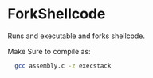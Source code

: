 ForkShellcode
=============

Runs and executable and forks shellcode.
  
Make Sure to compile as:
```bash
  gcc assembly.c -z execstack
```
